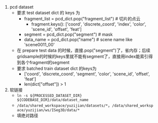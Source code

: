 
1. pcd dataset
    - 要求 test dataset dict 的 keys 为 
        - fragment_list = pcd_dict.pop("fragment_list")  # 切片的点云
            - fragment.keys(): ['coord', 'discrete_coord', 'index', 'color', 'scene_id', 'offset', 'feat']
        - segment = pcd_dict.pop("segment")      # mask
        - data_name = pcd_dict.pop("name")       # scene name like 'scene0011_00'
    - 在 prepare test data 的时候，直接.pop("segment")了，省内存；后续gridsample的时候的keys里就不能有segment了，直接用index能索引得到各个fragment的segment
    - 要求 batched train dataset dict 的keys为
        - ['coord', 'discrete_coord', 'segment', 'color', 'scene_id', 'offset', 'feat']
        - len(dict["offset"]) > 1
2. 软链接
    - `ln -s ${PROCESSED_DATASET_DIR} ${CODEBASE_DIR}/data/dataset_name`
    - `/data/shared_workspace/yuzijian/datasets/*`，`/data/shared_workspace/yuzijian/ws/ISeg3D/data/*`
    - 填绝对路径
